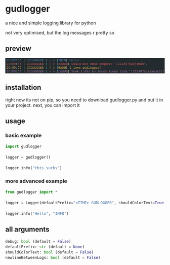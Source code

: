 # gudlogger

a nice and simple logging library for python

not very optimised, but the log messages r pretty so

## preview
![image of gudlogger output](/static/scrot1.png)

## installation

right now its not on pip, so you need to download gudlogger.py and put it in your project.
next, you can import it

## usage

### basic example
```py
import gudlogger

logger = gudlogger()

logger.info("this sucks")
```
### more advanced example
```py
from gudlogger import *

logger = Logger(defaultPrefix="<TIME> GUDLOGGER", shouldColorText=True, debug=True)

logger.info("Hello", "INFO")
```

## all arguments
```py
debug: bool (default = False)
defaultPrefix: str (default = None)
shouldColorText: bool (default = False)
newlineBetweenLogs: bool (default = False)
```
